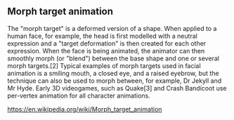 ## Morph target animation

The "morph target" is a deformed version of a shape. When applied to a human face, for example, the head is first modelled with a neutral expression and a "target deformation" is then created for each other expression. When the face is being animated, the animator can then smoothly morph (or "blend") between the base shape and one or several morph targets.[2] Typical examples of morph targets used in facial animation is a smiling mouth, a closed eye, and a raised eyebrow, but the technique can also be used to morph between, for example, Dr Jekyll and Mr Hyde. Early 3D videogames, such as Quake[3] and Crash Bandicoot use per-vertex animation for all character animations.



https://en.wikipedia.org/wiki/Morph_target_animation
